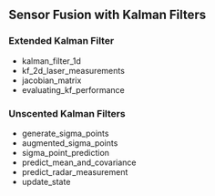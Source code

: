 ## Sensor Fusion with Kalman Filters

### Extended Kalman Filter

- kalman_filter_1d
- kf_2d_laser_measurements
- jacobian_matrix
- evaluating_kf_performance

### Unscented Kalman Filters

- generate_sigma_points
- augmented_sigma_points
- sigma_point_prediction
- predict_mean_and_covariance
- predict_radar_measurement
- update_state